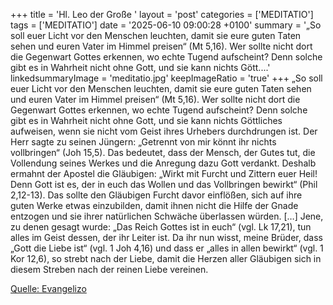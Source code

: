 +++
title = 'Hl. Leo der Große  '
layout = 'post'
categories = ['MEDITATIO']
tags = ['MEDITATIO']
date = '2025-06-10 09:00:28 +0100'
summary = '„So soll euer Licht vor den Menschen leuchten, damit sie eure guten Taten sehen und euren Vater im Himmel preisen“ (Mt 5,16). Wer sollte nicht dort die Gegenwart Gottes erkennen, wo echte Tugend aufscheint? Denn solche gibt es in Wahrheit nicht ohne Gott, und sie kann nichts Gött....'
linkedsummaryImage = 'meditatio.jpg'
keepImageRatio = 'true'
+++
„So soll euer Licht vor den Menschen leuchten, damit sie eure guten Taten sehen und euren Vater im Himmel preisen“ (Mt 5,16). Wer sollte nicht dort die Gegenwart Gottes erkennen, wo echte Tugend aufscheint? Denn solche gibt es in Wahrheit nicht ohne Gott, und sie kann nichts Göttliches aufweisen, wenn sie nicht vom Geist ihres Urhebers durchdrungen ist.<!--more-->
Der Herr sagte zu seinen Jüngern: „Getrennt von mir könnt ihr nichts vollbringen“ (Joh 15,5). Das bedeutet, dass der Mensch, der Gutes tut, die Vollendung seines Werkes und die Anregung dazu Gott verdankt. Deshalb ermahnt der Apostel die Gläubigen: „Wirkt mit Furcht und Zittern euer Heil! Denn Gott ist es, der in euch das Wollen und das Vollbringen bewirkt“ (Phil 2,12-13). Das sollte den Gläubigen Furcht davor einflößen, sich auf ihre guten Werke etwas einzubilden, damit ihnen nicht die Hilfe der Gnade entzogen und sie ihrer natürlichen Schwäche überlassen würden. […]
Jene, zu denen gesagt wurde: „Das Reich Gottes ist in euch“ (vgl. Lk 17,21), tun alles im Geist dessen, der ihr Leiter ist. Da ihr nun wisst, meine Brüder, dass „Gott die Liebe ist“ (vgl. 1 Joh 4,16) und dass er „alles in allen bewirkt“ (vgl. 1 Kor 12,6), so strebt nach der Liebe, damit die Herzen aller Gläubigen sich in diesem Streben nach der reinen Liebe vereinen.


[Quelle: Evangelizo](https://evangeliumtagfuertag.org/DE/gospel)
